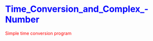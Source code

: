<font color="blue">
<b> <h1>  Time_Conversion_and_Complex_-Number </h1> </b>
</font>
<font color="red">
<p> Simple time conversion program </p>
</font>
